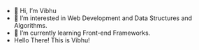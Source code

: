 - 👋 Hi, I’m Vibhu
- 👀 I’m interested in Web Development and Data Structures and Algorithms.
- 🌱 I’m currently learning Front-end Frameworks.
- Hello There! This is Vibhu!

<!---
Vibhukumar10/Vibhukumar10 is a ✨ special ✨ repository because its `README.md` (this file) appears on your GitHub profile.
You can click the Preview link to take a look at your changes.
--->
